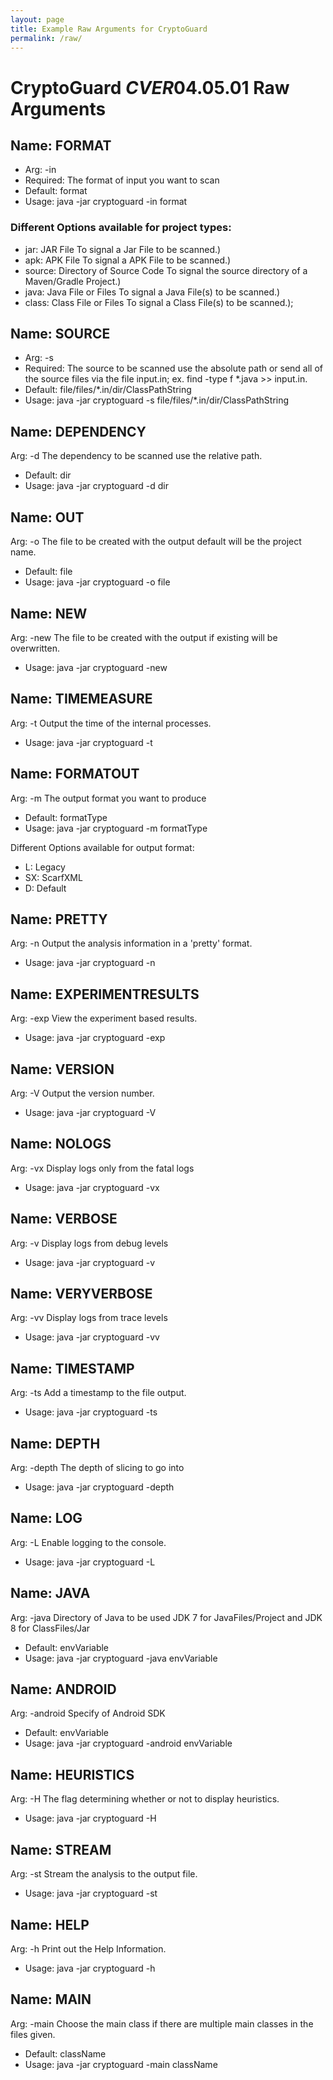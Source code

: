 ```yaml
---
layout: page
title: Example Raw Arguments for CryptoGuard
permalink: /raw/
---
```


# CryptoGuard $CVER 04.05.01$ Raw Arguments

## Name: FORMAT
* Arg: -in
* Required: The format of input you want to scan
* Default: format
* Usage: java -jar cryptoguard -in format

### Different Options available for project types:
* jar: JAR File To signal a Jar File to be scanned.)
* apk: APK File To signal a APK File to be scanned.)
* source: Directory of Source Code To signal the source directory of a Maven/Gradle Project.)
* java: Java File or Files To signal a Java File(s) to be scanned.)
* class: Class File or Files To signal a Class File(s) to be scanned.);

## Name: SOURCE
* Arg: -s
* Required: The source to be scanned use the absolute path or send all of the source files via the file input.in; ex. find -type f *.java >> input.in.
* Default: file/files/*.in/dir/ClassPathString
* Usage: java -jar cryptoguard -s file/files/*.in/dir/ClassPathString

## Name: DEPENDENCY
Arg: -d
The dependency to be scanned use the relative path.
* Default: dir
* Usage: java -jar cryptoguard -d dir

## Name: OUT
Arg: -o
The file to be created with the output default will be the project name.
* Default: file
* Usage: java -jar cryptoguard -o file

## Name: NEW
Arg: -new
The file to be created with the output if existing will be overwritten.
* Usage: java -jar cryptoguard -new

## Name: TIMEMEASURE
Arg: -t
Output the time of the internal processes.
* Usage: java -jar cryptoguard -t

## Name: FORMATOUT
Arg: -m
The output format you want to produce
* Default: formatType
* Usage: java -jar cryptoguard -m formatType

Different Options available for output format:
* L: Legacy
* SX: ScarfXML
* D: Default

## Name: PRETTY
Arg: -n
Output the analysis information in a 'pretty' format.
* Usage: java -jar cryptoguard -n

## Name: EXPERIMENTRESULTS
Arg: -exp
View the experiment based results.
* Usage: java -jar cryptoguard -exp

## Name: VERSION
Arg: -V
Output the version number.
* Usage: java -jar cryptoguard -V

## Name: NOLOGS
Arg: -vx
Display logs only from the fatal logs
* Usage: java -jar cryptoguard -vx

## Name: VERBOSE
Arg: -v
Display logs from debug levels
* Usage: java -jar cryptoguard -v

## Name: VERYVERBOSE
Arg: -vv
Display logs from trace levels
* Usage: java -jar cryptoguard -vv

## Name: TIMESTAMP
Arg: -ts
Add a timestamp to the file output.
* Usage: java -jar cryptoguard -ts

## Name: DEPTH
Arg: -depth
The depth of slicing to go into
* Usage: java -jar cryptoguard -depth

## Name: LOG
Arg: -L
Enable logging to the console.
* Usage: java -jar cryptoguard -L

## Name: JAVA
Arg: -java
Directory of Java to be used JDK 7 for JavaFiles/Project and JDK 8 for ClassFiles/Jar
* Default: envVariable
* Usage: java -jar cryptoguard -java envVariable

## Name: ANDROID
Arg: -android
Specify of Android SDK
* Default: envVariable
* Usage: java -jar cryptoguard -android envVariable

## Name: HEURISTICS
Arg: -H
The flag determining whether or not to display heuristics.
* Usage: java -jar cryptoguard -H

## Name: STREAM
Arg: -st
Stream the analysis to the output file.
* Usage: java -jar cryptoguard -st

## Name: HELP
Arg: -h
Print out the Help Information.
* Usage: java -jar cryptoguard -h

## Name: MAIN
Arg: -main
Choose the main class if there are multiple main classes in the files given.
* Default: className
* Usage: java -jar cryptoguard -main className